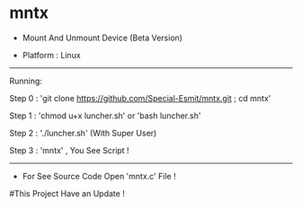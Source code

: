 # mntx

* Mount And Unmount Device (Beta Version)

* Platform : Linux
____________________________________________________
Running:

Step 0 : 'git clone https://github.com/Special-Esmit/mntx.git ; cd mntx'

Step 1 : 'chmod u+x luncher.sh' or 'bash luncher.sh'

Step 2 : './luncher.sh' (With Super User)

Step 3 : 'mntx' , You See Script !
____________________________________________________

* For See Source Code Open 'mntx.c' File !

#This Project Have an Update !
